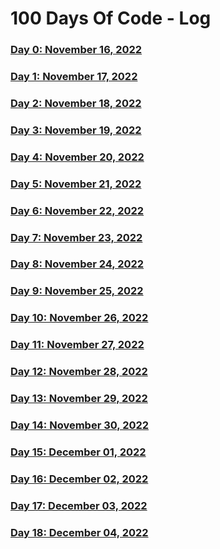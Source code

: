 # 100 Days Of Code - Log

### [Day 0: November 16, 2022](/Day%200/Day0.md)
<!--##### (comment)-->

### [Day 1: November 17, 2022](/Day%201/Day1.md)
<!--##### (comment)-->

### [Day 2: November 18, 2022](/Day%202/Day2.md)
<!--##### (comment)-->

### [Day 3: November 19, 2022](/Day%203/Day3.md)
<!--##### (comment)-->

### [Day 4: November 20, 2022](/Day%204/Day4.md)
<!--##### (comment)-->

### [Day 5: November 21, 2022](/Day%205/Day5.md)
<!--##### (comment)-->

### [Day 6: November 22, 2022](/Day%206/Day6.md)
<!--##### (comment)-->

### [Day 7: November 23, 2022](/Day%207/Day7.md)
<!--##### (comment)-->

### [Day 8: November 24, 2022](/Day%208/Day8.md)
<!--##### (comment)-->

### [Day 9: November 25, 2022](/Day%209/Day9.md)
<!--##### (comment)-->

### [Day 10: November 26, 2022](/Day%2010/Day10.md)
<!--##### (comment)-->

### [Day 11: November 27, 2022](/Day%2011/Day11)
<!--##### (comment)-->

### [Day 12: November 28, 2022](/Day%2012/Day12.md)
<!--##### (comment)-->

### [Day 13: November 29, 2022](/Day%2013/Day13.md)
<!--##### (comment)-->

### [Day 14: November 30, 2022](/Day%2014/Day14.md)
<!--##### (comment)-->

### [Day 15: December 01, 2022](/Day%2015/Day15.md)
<!--##### (comment)-->

### [Day 16: December 02, 2022](/Day%2016/Day16.md)
<!--##### (comment)-->

### [Day 17: December 03, 2022](/Day%2017/Day17.md)
<!--##### (comment)-->

### [Day 18: December 04, 2022](/Day%2017/Day17.md)
<!--##### (comment)-->
